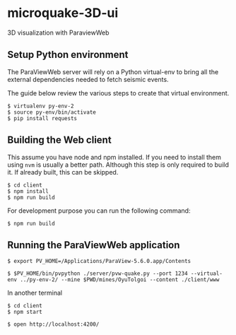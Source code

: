 # microquake-3D-ui

3D visualization with ParaviewWeb

## Setup Python environment

The ParaViewWeb server will rely on a Python virtual-env to bring all the
external dependencies needed to fetch seismic events.

The guide below review the various steps to create that virtual environment.

```
$ virtualenv py-env-2
$ source py-env/bin/activate
$ pip install requests
```

## Building the Web client

This assume you have node and npm installed. If you need to install them using `nvm` is usually a better path.
Although this step is only required to build it. If already built, this can be skipped.

```
$ cd client
$ npm install
$ npm run build
```

For development purpose you can run the following command:

```
$ npm run build
```

## Running the ParaViewWeb application

```
$ export PV_HOME=/Applications/ParaView-5.6.0.app/Contents

$ $PV_HOME/bin/pvpython ./server/pvw-quake.py --port 1234 --virtual-env ../py-env-2/ --mine $PWD/mines/OyuTolgoi --content ./client/www

```

In another terminal

```
$ cd client
$ npm start

$ open http://localhost:4200/
```
